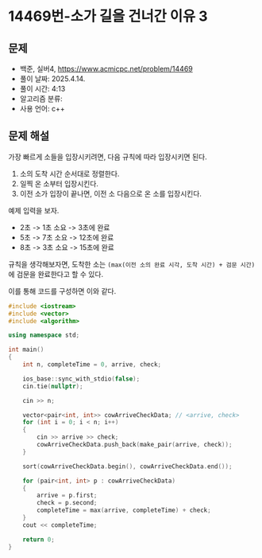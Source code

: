 # 14469번-소가 길을 건너간 이유 3

## 문제

- 백준, 실버4, https://www.acmicpc.net/problem/14469
- 풀이 날짜: 2025.4.14.
- 풀이 시간: 4:13
- 알고리즘 분류:
- 사용 언어: c++

## 문제 해설

가장 빠르게 소들을 입장시키려면, 다음 규칙에 따라 입장시키면 된다.

1. 소의 도착 시간 순서대로 정렬한다.
2. 일찍 온 소부터 입장시킨다.
3. 이전 소가 입장이 끝나면, 이전 소 다음으로 온 소를 입장시킨다.

예제 입력을 보자.

- 2초 -> 1초 소요 -> 3초에 완료
- 5초 -> 7초 소요 -> 12초에 완료
- 8초 -> 3초 소요 -> 15초에 완료

규칙을 생각해보자면, 도착한 소는 `(max(이전 소의 완료 시각, 도착 시간) + 검문 시간)`에 검문을 완료한다고 할 수 있다.

이를 통해 코드를 구성하면 이와 같다.

```cpp
#include <iostream>
#include <vector>
#include <algorithm>

using namespace std;

int main()
{
    int n, completeTime = 0, arrive, check;

    ios_base::sync_with_stdio(false);
    cin.tie(nullptr);

    cin >> n;

    vector<pair<int, int>> cowArriveCheckData; // <arrive, check>
    for (int i = 0; i < n; i++)
    {
        cin >> arrive >> check;
        cowArriveCheckData.push_back(make_pair(arrive, check));
    }

    sort(cowArriveCheckData.begin(), cowArriveCheckData.end());

    for (pair<int, int> p : cowArriveCheckData)
    {
        arrive = p.first;
        check = p.second;
        completeTime = max(arrive, completeTime) + check;
    }
    cout << completeTime;

    return 0;
}
```
